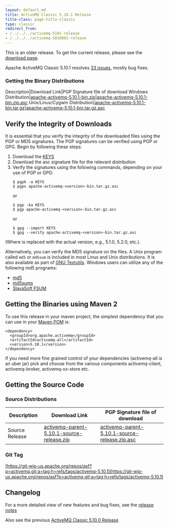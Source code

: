 ```yaml
---
layout: default_md
title: ActiveMQ Classic 5.10.1 Release
title-class: page-title-classic
type: classic
redirect_from:
- /../../../activemq-5101-release
- /../../../activemq-5010001-release
---
```


<div class="alert alert-warning">
  This is an older release. To get the current release, please see the <a href="{{site.baseurl}}/components/classic/download" class="alert-link">download page</a>.
</div>

Apache ActiveMQ Classic 5.10.1 resolves [33 issues](https://issues.apache.org/jira/browse/AMQ-5514?jql=fixVersion%20%3D%205.10.1%20AND%20project%20%3D%20AMQ), mostly bug fixes.

### Getting the Binary Distributions

Description|Download Link|PGP Signature file of download
Windows Distribution|[apache-activemq-5.10.1-bin.zip](http://archive.apache.org/dist/activemq/5.10.1/apache-activemq-5.10.1-bin.zip)|[apache-activemq-5.10.1-bin.zip.asc](http://archive.apache.org/dist/activemq/5.10.1/apache-activemq-5.10.1-bin.zip.asc)
Unix/Linux/Cygwin Distribution|[apache-activemq-5.10.1-bin.tar.gz](http://archive.apache.org/dist/activemq/5.10.1/apache-activemq-5.10.1-bin.tar.gz)|[apache-activemq-5.10.1-bin.tar.gz.asc](http://archive.apache.org/dist/activemq/5.10.1/apache-activemq-5.10.1-bin.tar.gz.asc)

Verify the Integrity of Downloads
---------------------------------

It is essential that you verify the integrity of the downloaded files using the PGP or MD5 signatures. The PGP signatures can be verified using PGP or GPG. Begin by following these steps:

1.  Download the [KEYS](http://www.apache.org/dist/activemq/KEYS)
2.  Download the asc signature file for the relevant distribution
3.  Verify the signatures using the following commands, depending on your use of PGP or GPG:
    ```
    $ pgpk -a KEYS
    $ pgpv apache-activemq-<version>-bin.tar.gz.asc
    ```
    or
    ```
    $ pgp -ka KEYS
    $ pgp apache-activemq-<version>-bin.tar.gz.asc
    ```
    or
    ```
    $ gpg --import KEYS
    $ gpg --verify apache-activemq-<version>-bin.tar.gz.asc
    ```

(Where <version> is replaced with the actual version, e.g., 5.1.0, 5.2.0, etc.).

Alternatively, you can verify the MD5 signature on the files. A Unix program called `md5` or `md5sum` is included in most Linux and Unix distributions. It is also available as part of [GNU Textutils](http://www.gnu.org/software/textutils/textutils.html). Windows users can utilize any of the following md5 programs:

*   [md5](http://www.fourmilab.ch/md5/)
*   [md5sums](http://www.pc-tools.net/win32/md5sums/)
*   [SlavaSoft FSUM](http://www.slavasoft.com/fsum/)

Getting the Binaries using Maven 2
----------------------------------

To use this release in your maven project, the simplest dependency that you can use in your [Maven POM](http://maven.apache.org/guides/introduction/introduction-to-the-pom.html) is:
```
<dependency>
  <groupId>org.apache.activemq</groupId>
  <artifactId>activemq-all</artifactId>
  <version>5.10.1</version>
</dependency>
```
If you need more fine grained control of your dependencies (activemq-all is an uber jar) pick and choose from the various components activemq-client, activemq-broker, activemq-xx-store etc.

Getting the Source Code
-----------------------

### Source Distributions

Description|Download Link|PGP Signature file of download
---|---|---
Source Release|[activemq-parent-5.10.1-source-release.zip](http://archive.apache.org/dist/activemq/5.10.1/activemq-parent-5.10.1-source-release.zip)|[activemq-parent-5.10.1-source-release.zip.asc](https://archive.apache.org/dist/activemq/5.10.1/activemq-parent-5.10.1-source-release.zip.asc)

### Git Tag

[https://git-wip-us.apache.org/repos/asf?p=activemq.git;a=tag;h=refs/tags/activemq-5.10.1](https://git-wip-us.apache.org/repos/asf?p=activemq.git;a=tag;h=refs/tags/activemq-5.10.1)

Changelog
---------

For a more detailed view of new features and bug fixes, see the [release notes](https://issues.apache.org/jira/secure/ReleaseNote.jspa?projectId=12311210&version=12326456)

Also see the previous [ActiveMQ Classic 5.10.0 Release](classic-05-10-00)

